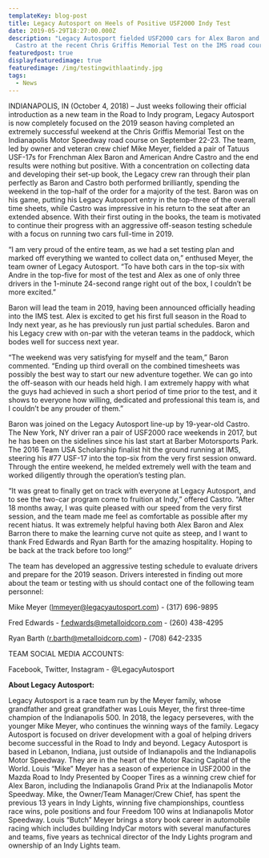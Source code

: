 ```yaml
---
templateKey: blog-post
title: Legacy Autosport on Heels of Positive USF2000 Indy Test
date: 2019-05-29T18:27:00.000Z
description: "Legacy Autosport fielded USF2000 cars for Alex Baron and Andre
  Castro at the recent Chris Griffis Memorial Test on the IMS road course "
featuredpost: true
displayfeaturedimage: true
featuredimage: /img/testingwithlaatindy.jpg
tags:
  - News
---
```

INDIANAPOLIS, IN (October 4, 2018) – Just weeks following their official introduction as a new team in the Road to Indy program, Legacy Autosport is now completely focused on the 2019 season having completed an extremely successful weekend at the Chris Griffis Memorial Test on the Indianapolis Motor Speedway road course on September 22-23. The team, led by owner and veteran crew chief Mike Meyer, fielded a pair of Tatuus USF-17s for Frenchman Alex Baron and American Andre Castro and the end results were nothing but positive. With a concentration on collecting data and developing their set-up book, the Legacy crew ran through their plan perfectly as Baron and Castro both performed brilliantly, spending the weekend in the top-half of the order for a majority of the test. Baron was on his game, putting his Legacy Autosport entry in the top-three of the overall time sheets, while Castro was impressive in his return to the seat after an extended absence.  With their first outing in the books, the team is motivated to continue their progress with an aggressive off-season testing schedule with a focus on running two cars full-time in 2019.

“I am very proud of the entire team, as we had a set testing plan and marked off everything we wanted to collect data on,” enthused Meyer, the team owner of Legacy Autosport. “To have both cars in the top-six with Andre in the top-five for most of the test and Alex as one of only three drivers in the 1-minute 24-second range right out of the box, I couldn’t be more excited.”

Baron will lead the team in 2019, having been announced officially heading into the IMS test. Alex is excited to get his first full season in the Road to Indy next year, as he has previously run just partial schedules. Baron and his Legacy crew with on-par with the veteran teams in the paddock, which bodes well for success next year.

“The weekend was very satisfying for myself and the team,” Baron commented. “Ending up third overall on the combined timesheets was possibly the best way to start our new adventure together. We can go into the off-season with our heads held high. I am extremely happy with what the guys had achieved in such a short period of time prior to the test, and it shows to everyone how willing, dedicated and professional this team is, and I couldn’t be any prouder of them.”

Baron was joined on the Legacy Autosport line-up by 19-year-old Castro. The New York, NY driver ran a pair of USF2000 race weekends in 2017, but he has been on the sidelines since his last start at Barber Motorsports Park.  The 2016 Team USA Scholarship finalist hit the ground running at IMS, steering his #77 USF-17 into the top-six from the very first session onward. Through the entire weekend, he melded extremely well with the team and worked diligently through the operation’s testing plan.

“It was great to finally get on track with everyone at Legacy Autosport, and to see the two-car program come to fruition at Indy,” offered Castro. “After 18 months away, I was quite pleased with our speed from the very first session, and the team made me feel as comfortable as possible after my recent hiatus. It was extremely helpful having both Alex Baron and Alex Barron there to make the learning curve not quite as steep, and I want to thank Fred Edwards and Ryan Barth for the amazing hospitality. Hoping to be back at the track before too long!”

The team has developed an aggressive testing schedule to evaluate drivers and prepare for the 2019 season. Drivers interested in finding out more about the team or testing with us should contact one of the following team personnel:

Mike Meyer (lmmeyer@legacyautosport.com) - (317) 696-9895

Fred Edwards - f.edwards@metalloidcorp.com - (260) 438-4295  

Ryan Barth (r.barth@metalloidcorp.com) - (708) 642-2335

TEAM SOCIAL MEDIA ACCOUNTS:

Facebook, Twitter, Instagram - @LegacyAutosport

**About Legacy Autosport:**

Legacy Autosport is a race team run by the Meyer family, whose grandfather and great grandfather was Louis Meyer, the first three-time champion of the Indianapolis 500. In 2018, the legacy perseveres, with the younger Mike Meyer, who continues the winning ways of the family.  Legacy Autosport is focused on driver development with a goal of helping drivers become successful in the Road to Indy and beyond. Legacy Autosport is based in Lebanon, Indiana, just outside of Indianapolis and the Indianapolis Motor Speedway. They are in the heart of the Motor Racing Capital of the World. Louis “Mike” Meyer has a season of experience in USF2000 in the Mazda Road to Indy Presented by Cooper Tires as a winning crew chief for Alex Baron, including the Indianapolis Grand Prix at the Indianapolis Motor Speedway. Mike, the Owner/Team Manager/Crew Chief, has spent the previous 13 years in Indy Lights, winning five championships, countless race wins, pole positions and four Freedom 100 wins at Indianapolis Motor Speedway. Louis “Butch” Meyer brings a story book career in automobile racing which includes building IndyCar motors with several manufactures and teams, five years as technical director of the Indy Lights program and ownership of an Indy Lights team.